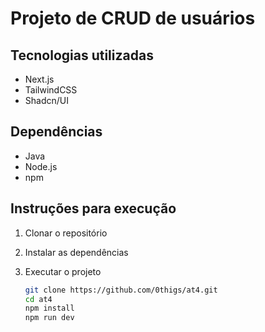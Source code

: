 # Projeto de CRUD de usuários

## Tecnologias utilizadas

- Next.js
- TailwindCSS
- Shadcn/UI

## Dependências

- Java
- Node.js
- npm

## Instruções para execução

1. Clonar o repositório
2. Instalar as dependências
3. Executar o projeto

   ```bash
   git clone https://github.com/0thigs/at4.git
   cd at4
   npm install
   npm run dev
   ```
